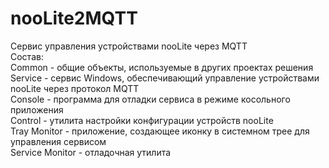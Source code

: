 # nooLite2MQTT
Сервис управления устройствами nooLite через MQTT<br>
Состав:<br>
  Common - общие объекты, используемые в других проектах решения<br>
  Service - сервис Windows, обеспечивающий управление устройствами nooLite через протокол MQTT<br>
  Console - программа для отладки сервиса в режиме косольного приложения<br>
  Control - утилита настройки конфигурации устройств nooLite<br>
  Tray Monitor - приложение, создающее иконку в системном трее для управления сервисом<br>
  Service Monitor - отладочная утилита<br>
